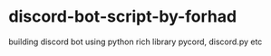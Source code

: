 # discord-bot-script-by-forhad
building discord bot using python rich library pycord, discord.py etc
